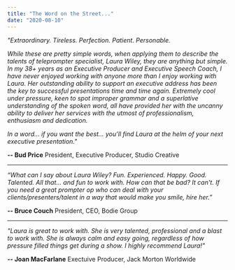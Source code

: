 ```yaml
---
title: "The Word on the Street..."
date: "2020-08-10"
---
```


*"Extraordinary. Tireless. Perfection. Patient. Personable.* 

*While these are pretty simple words, when applying them to describe the talents of teleprompter specialist, Laura Wiley, they are anything but simple. In my 38+ years as an Executive Producer and Executive Speech Coach, I have never enjoyed working with anyone more than I enjoy working with Laura. Her outstanding ability to support an executive address has been the key to successful presentations time and time again. Extremely cool under pressure, keen to spot improper grammar and a superlative understanding of the spoken word, all have provided her with the uncanny ability to deliver her services with the utmost of professionalism, enthusiasm and dedication.*

*In a word… if you want the best… you’ll find Laura at the helm of your next executive presentation."*

**-- Bud Price** President, Executive Producer, Studio Creative 
* * *
*“What can I say about Laura Wiley? Fun. Experienced. Happy. Good. Talented. All that... and fun to work with. How can that be bad? It can't. If you need a great prompter op who can deal with your clients/presenters/talent in a way that would make you smile, hire her.”*

**-- Bruce Couch** President, CEO, Bodie Group
* * *
*"Laura is great to work with. She is very talented, professional and a blast to work with. She is always calm and easy going, regardless of how pressure filled things get during a show. I highly recommend Laura!"* 

**-- Joan MacFarlane**
   Exectuive Producer, Jack Morton Worldwide